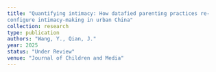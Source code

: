 ```yaml
---
title: "Quantifying intimacy: How datafied parenting practices re-
configure intimacy-making in urban China"
collection: research
type: publication
authors: "Wang, Y., Qian, J."
year: 2025
status: "Under Review"
venue: "Journal of Children and Media"
---
```

